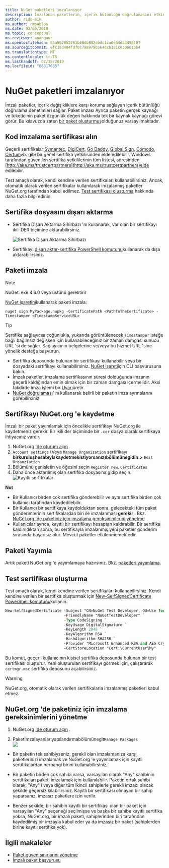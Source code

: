 ```yaml
---
title: NuGet paketleri imzalanıyor
description: İmzalanan paketlerin, içerik bütünlüğü doğrulamasını etkinleştirmek için nasıl kullanılabileceğini açıklar.
author: rido-min
ms.author: rmpablos
ms.date: 03/06/2018
ms.topic: conceptual
ms.reviewer: anangaur
ms.openlocfilehash: 85a862852761b68db882abdc1ca0e84d83d95f07
ms.sourcegitcommit: efc18d484fdf0c7a8979b564dcb191c030601bb4
ms.translationtype: MT
ms.contentlocale: tr-TR
ms.lasthandoff: 07/18/2019
ms.locfileid: "68317635"
---
```

# <a name="signing-nuget-packages"></a>NuGet paketleri imzalanıyor

İmzalı paketler, içerik değişikliklere karşı koruma sağlayan içerik bütünlüğü doğrulama denetimleri sağlar. Paket imzası Ayrıca paketin gerçek kaynağı ve tüketicinin paket özgünlük değeri hakkında tek bir kaynak kaynağı görevi görür. Bu kılavuzda zaten [bir paket oluşturmuş](creating-a-package.md)olduğunuz varsayılmaktadır.

## <a name="get-a-code-signing-certificate"></a>Kod imzalama sertifikası alın

Geçerli sertifikalar [Symantec](https://trustcenter.websecurity.symantec.com/process/trust/productOptions?productType=SoftwareValidationClass3), [DigiCert](https://www.digicert.com/code-signing/), [Go Daddy](https://www.godaddy.com/web-security/code-signing-certificate), [Global Sign](https://www.globalsign.com/en/code-signing-certificate/), [Comodo](https://www.comodo.com/e-commerce/code-signing/code-signing-certificate.php), [Certum](https://www.certum.eu/certum/cert,offer_en_open_source_cs.xml)vb. gibi bir genel sertifika yetkilisinden elde edilebilir. Windows tarafından güvenilen sertifika yetkililerinin tüm listesi, adresinden [http://aka.ms/trustcertpartners](http://aka.ms/trustcertpartners)elde edilebilir.

Test amaçlı olarak, kendi kendine verilen sertifikaları kullanabilirsiniz. Ancak, otomatik olarak verilen sertifikalar kullanılarak imzalanmış paketler NuGet.org tarafından kabul edilmez. [Test sertifikası oluşturma](#create-a-test-certificate) hakkında daha fazla bilgi edinin

## <a name="export-the-certificate-file"></a>Sertifika dosyasını dışarı aktarma

* Sertifika Dışarı Aktarma Sihirbazı 'nı kullanarak, var olan bir sertifikayı ikili DER biçimine aktarabilirsiniz.

  ![Sertifika Dışarı Aktarma Sihirbazı](../reference/media/CertificateExportWizard.png)

* Sertifikayı [dışarı aktar-sertifika PowerShell komutunu](/powershell/module/pkiclient/export-certificate)kullanarak da dışa aktarabilirsiniz.

## <a name="sign-the-package"></a>Paketi imzala

> [!note]
> NuGet. exe 4.6.0 veya üstünü gerektirir

[NuGet işaretini](../reference/cli-reference/cli-ref-sign.md)kullanarak paketi imzala:

```cli
nuget sign MyPackage.nupkg -CertificatePath <PathToTheCertificate> -Timestamper <TimestampServiceURL>
```

> [!Tip]
> Sertifika sağlayıcısı çoğunlukla, yukarıda görüntülenecek `Timestamper` isteğe bağlı bağımsız değişken için kullanabileceğiniz bir zaman damgası sunucu URL 'si de sağlar. Sağlayıcının belgelerine ve/veya bu hizmet URL 'sine yönelik desteğe başvurun.

* Sertifika deposunda bulunan bir sertifikayı kullanabilir veya bir dosyadaki sertifikayı kullanabilirsiniz. [NuGet işareti](../reference/cli-reference/cli-ref-sign.md)için CLI başvurusuna bakın.
* İmzalı paketler, imzalama sertifikasının süresi dolduğunda imzanın geçerli kaldığından emin olmak için bir zaman damgası içermelidir. Aksi takdirde imza işlemi bir [Uyarı](../reference/errors-and-warnings/NU3002.md)üretir.
* [NuGet doğrulaması](../reference/cli-reference/cli-ref-verify.md)' nı kullanarak belirli bir paketin imza ayrıntılarını görebilirsiniz.

## <a name="register-the-certificate-on-nugetorg"></a>Sertifikayı NuGet.org 'e kaydetme

İmzalı bir paket yayımlamak için öncelikle sertifikayı NuGet.org ile kaydetmeniz gerekir. Bir ikili der biçiminde bir `.cer` dosya olarak sertifikaya ihtiyacınız vardır.

1. NuGet.org ['de oturum açın](https://www.nuget.org/users/account/LogOn?returnUrl=%2F) .
1. `Account settings` (Veya `Manage Organization` sertifikayı **birkuruluşhesabıylakaydetmekistiyorsanız)bölümünegidin.>** `Edit Organziation`
1. Bölümünü genişletin ve öğesini seçin `Register new`. `Certificates`
1. Daha önce aktarılmış olan sertifika dosyasına gidip seçin.
  ![Kayıtlı sertifikalar](../reference/media/registered-certs.png)

**Not**
* Bir Kullanıcı birden çok sertifika gönderebilir ve aynı sertifika birden çok kullanıcı tarafından kaydedilebilir.
* Bir Kullanıcı bir sertifikaya kaydolduktan sonra, gelecekteki tüm paket gönderimlerinin sertifikalardan biri ile imzalanması **gerekir** . Bkz. [NuGet.org 'de paketiniz için imzalama gereksinimlerini yönetme](#manage-signing-requirements-for-your-package-on-nugetorg)
* Kullanıcılar ayrıca, kayıtlı bir sertifikayı hesaptan kaldırabilir. Bir sertifika kaldırıldıktan sonra, bu sertifikayla imzalanmış yeni paketler gönderim sırasında başarısız olur. Mevcut paketler etkilenmemektedir.

## <a name="publish-the-package"></a>Paketi Yayımla

Artık paketi NuGet.org 'e yayımlamaya hazırsınız. Bkz. [paketleri yayımlama](../nuget-org/Publish-a-package.md).

## <a name="create-a-test-certificate"></a>Test sertifikası oluşturma

Test amaçlı olarak, kendi kendine verilen sertifikaları kullanabilirsiniz. Kendi kendine verilen bir sertifika oluşturmak için [New-SelfSignedCertificate PowerShell komutunu](/powershell/module/pkiclient/new-selfsignedcertificate)kullanın.

```ps
New-SelfSignedCertificate -Subject "CN=NuGet Test Developer, OU=Use for testing purposes ONLY" `
                          -FriendlyName "NuGetTestDeveloper" `
                          -Type CodeSigning `
                          -KeyUsage DigitalSignature `
                          -KeyLength 2048 `
                          -KeyAlgorithm RSA `
                          -HashAlgorithm SHA256 `
                          -Provider "Microsoft Enhanced RSA and AES Cryptographic Provider" `
                          -CertStoreLocation "Cert:\CurrentUser\My" 
```

Bu komut, geçerli kullanıcının kişisel sertifika deposunda bulunan bir test sertifikası oluşturur. Yeni oluşturulan sertifikayı görmek için, çalıştırarak `certmgr.msc` sertifika deposunu açabilirsiniz.

> [!Warning]
> NuGet.org, otomatik olarak verilen sertifikalarla imzalanmış paketleri kabul etmez.

## <a name="manage-signing-requirements-for-your-package-on-nugetorg"></a>NuGet.org 'de paketiniz için imzalama gereksinimlerini yönetme
1. NuGet.org ['de oturum açın](https://www.nuget.org/users/account/LogOn?returnUrl=%2F) .

1. Paketİmzalayanlarıyapılandırmabölümünegit`Manage Packages`  
    ![](../reference/media/configure-package-signers.png)

* Bir paketin tek sahibiyseniz, gerekli olan imzalamanıza karşı, paketlerinizi imzalamak ve NuGet.org 'e yayımlamak için kayıtlı sertifikalardan herhangi birini kullanabilirsiniz.

* Bir paketin birden çok sahibi varsa, varsayılan olarak "Any" sahibinin sertifikaları paketi imzalamak için kullanılabilir. Paketin ortak sahibi olarak, "Any" i veya diğer tüm ikincil sahiplerle gerekli imzacı olacak şekilde geçersiz kılabilirsiniz. Kayıtlı bir sertifikası olmayan bir sahip yaparsanız, imzasız paketlere izin verilir. 

* Benzer şekilde, bir sahibin kayıtlı bir sertifikası olan bir paket için varsayılan "Any" seçeneği seçilmişse ve başka bir sahibe kayıtlı sertifika yoksa, NuGet.org, bir imzalı paketi, sahiplerinden biri tarafından kaydedilmiş bir imzayla kabul eder ya da imzasız bir paket (sahiplerden birine kayıtlı sertifika yok).

## <a name="related-articles"></a>İlgili makaleler

- [Paket güven sınırlarını yönetme](../consume-packages/installing-signed-packages.md)
- [İmzalı paket başvurusu](../reference/Signed-Packages-Reference.md)
